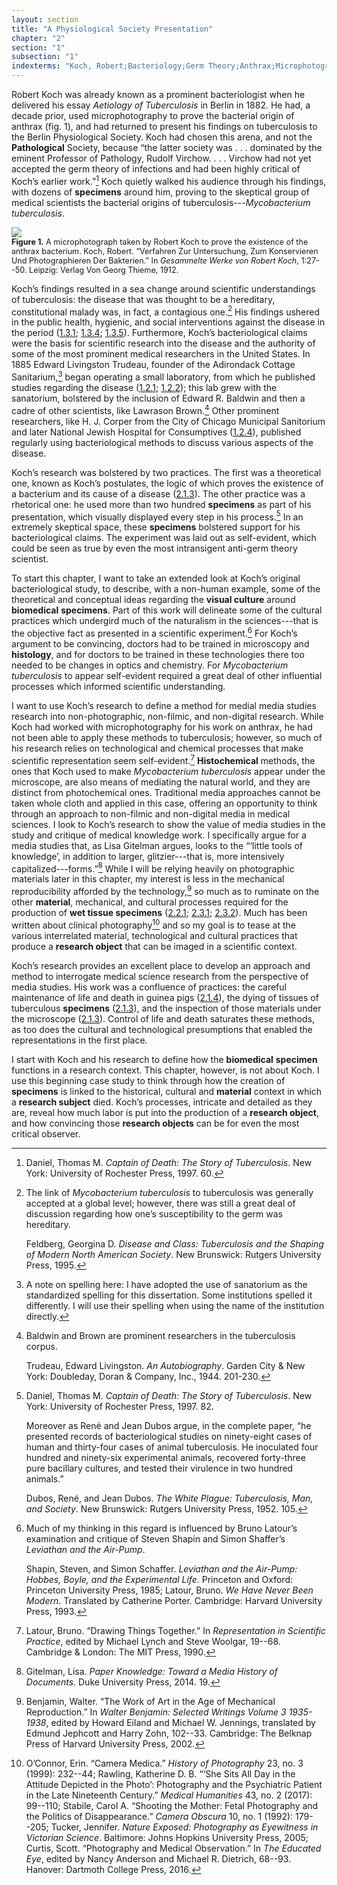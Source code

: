 ```yaml
---
layout: section
title: "A Physiological Society Presentation"
chapter: "2"
section: "1"
subsection: "1"
indexterms: "Koch, Robert;Bacteriology;Germ Theory;Anthrax;Microphotography;Trudeau, Edward Livingston;Baldwin, Edward R.;Brown, Lawrason;Corper, H. J.;City of Chicago Municipal Sanatorium;National Jewish Hospital for Consumptives;Koch, Robert, Postulates"
---
```


Robert Koch was already known as a prominent bacteriologist when he delivered his essay <i>Aetiology of Tuberculosis</i> in Berlin in 1882. He had, a decade prior, used microphotography to prove the bacterial origin of anthrax (fig. 1), and had returned to present his findings on tuberculosis to the Berlin Physiological Society. Koch had chosen this arena, and not the <span data-tooltip aria-haspopup="true" class="has-tip" data-disable-hover="false" tabindex="1" data-title="Pathology refers to the study of aberrant phenomenon in the human body and how it is linked to human illness."><b>Pathological</b></span> Society, because “the latter society was . . . dominated by the eminent Professor of Pathology, Rudolf Virchow. . . . Virchow had not yet accepted the germ theory of infections and had been highly critical of Koch’s earlier work.”[^fn1] Koch quietly walked his audience through his findings, with dozens of <span data-tooltip aria-haspopup="true" class="has-tip" data-disable-hover="false" tabindex="1" data-title="Specimen refers to any naturally occurring phenomenon that has been extracted from its original context and placed within a knowledge framework to understand and describe that phenomenon."><b>specimens</b></span> around him, proving to the skeptical group of medical scientists the bacterial origins of tuberculosis---<i>Mycobacterium tuberculosis</i>. 

<div class="card float-right half-width-image"><img id="KochAnthrax" src="{{ site.baseurl }}/assets/img/KochAnthrax.jpg">

<div class="caption-font" style="font-size:.9em"><b>Figure 1.</b> A microphotograph taken by Robert Koch to prove the existence of the anthrax bacterium. Koch, Robert. “Verfahren Zur Untersuchung, Zum Konservieren Und Photographieren Der Bakterien.” In <i>Gesammelte Werke von Robert Koch</i>, 1:27--50. Leipzig: Verlag Von Georg Thieme, 1912.</div></div>

Koch’s findings resulted in a sea change around scientific understandings of tuberculosis: the disease that was thought to be a hereditary, constitutional malady was, in fact, a contagious one.[^fn2] His findings ushered in the public health, hygienic, and social interventions against the disease in the period (<a href="{{ site.baseurl }}/dissertation/1_3_1">1.3.1</a>; <a href="{{ site.baseurl }}/dissertation/1_3_4">1.3.4</a>; <a href="{{ site.baseurl }}/dissertation/1_3_5">1.3.5</a>). Furthermore, Koch’s bacteriological claims were the basis for scientific research into the disease and the authority of some of the most prominent medical researchers in the United States. In 1885 Edward Livingston Trudeau, founder of the Adirondack Cottage Sanitarium,[^fn3] began operating a small laboratory, from which he published studies regarding the disease (<a href="{{ site.baseurl }}/dissertation/1_2_1">1.2.1</a>; <a href="{{ site.baseurl }}/dissertation/1_2_2">1.2.2</a>); this lab grew with the sanatorium, bolstered by the inclusion of Edward R. Baldwin and then a cadre of other scientists, like Lawrason Brown.[^fn4] Other prominent researchers, like H. J. Corper from the City of Chicago Municipal Sanitorium and later National Jewish Hospital for Consumptives (<a href="{{ site.baseurl }}/dissertation/1_2_4">1.2.4</a>), published regularly using bacteriological methods to discuss various aspects of the disease.

Koch’s research was bolstered by two practices. The first was a theoretical one, known as Koch’s postulates, the logic of which proves the existence of a bacterium and its cause of a disease (<a href="{{ site.baseurl }}/dissertation/2_1_3">2.1.3</a>). The other practice was a rhetorical one: he used more than two hundred <span data-tooltip aria-haspopup="true" class="has-tip" data-disable-hover="false" tabindex="1" data-title="Specimen refers to any naturally occurring phenomenon that has been extracted from its original context and placed within a knowledge framework to understand and describe that phenomenon."><b>specimens</b></span> as part of his presentation, which visually displayed every step in his process.[^fn5] In an extremely skeptical space, these <span data-tooltip aria-haspopup="true" class="has-tip" data-disable-hover="false" tabindex="1" data-title="Specimen refers to any naturally occurring phenomenon that has been extracted from its original context and placed within a knowledge framework to understand and describe that phenomenon."><b>specimens</b></span> bolstered support for his bacteriological claims. The experiment was laid out as self-evident, which could be seen as true by even the most intransigent anti-germ theory scientist.

To start this chapter, I want to take an extended look at Koch’s original bacteriological study, to describe, with a non-human example, some of the theoretical and conceptual ideas regarding the <span data-tooltip aria-haspopup="true" class="has-tip" data-disable-hover="false" tabindex="1" data-title="Specimen refers to any naturally occurring phenomenon that has been extracted from its original context and placed within a knowledge framework to understand and describe that phenomenon."><b>visual culture</b></span> around <span data-tooltip aria-haspopup="true" class="has-tip" data-disable-hover="false" tabindex="1" data-title="Biomedicine is an approach to health that uses scientific approaches to evidence-based medicine, with an emphasis on generalized treatments with surgical and pharmaceutical methods. It combines knowledge from a range of scientific disciplines, like biology, chemistry, physiology, pathology, as part of its evidence-based and causal claims."><b>biomedical</b></span> <span data-tooltip aria-haspopup="true" class="has-tip" data-disable-hover="false" tabindex="1" data-title="Specimen refers to any naturally occurring phenomenon that has been extracted from its original context and placed within a knowledge framework to understand and describe that phenomenon."><b>specimens</b></span>. Part of this work will delineate some of the cultural practices which undergird much of the naturalism in the sciences---that is the objective fact as presented in a scientific experiment.[^fn6] For Koch’s argument to be convincing, doctors had to be trained in microscopy and <span data-tooltip aria-haspopup="true" class="has-tip" data-disable-hover="false" tabindex="1" data-title="Histology refers to the study of bacterial anatomy."><b>histology</b></span>, and for doctors to be trained in these technologies there too needed to be changes in optics and chemistry. For <i>Mycobacterium tuberculosis</i> to appear self-evident required a great deal of other influential processes which informed scientific understanding.

I want to use Koch’s research to define a method for medial media studies research into non-photographic, non-filmic, and non-digital research. While Koch had worked with microphotography for his work on anthrax, he had not been able to apply these methods to tuberculosis; however, so much of his research relies on technological and chemical processes that make scientific representation seem self-evident.[^fn7] <span data-tooltip aria-haspopup="true" class="has-tip" data-disable-hover="false" tabindex="1" data-title="Histochemistry is the study of chemical interactions on bacterial anatomy."><b>Histochemical</b></span> methods, the ones that Koch used to make <i>Mycobacterium tuberculosis</i> appear under the microscope, are also means of mediating the natural world, and they are distinct from photochemical ones. Traditional media approaches cannot be taken whole cloth and applied in this case, offering an opportunity to think through an approach to non-filmic and non-digital media in medical sciences. I look to Koch’s research to show the value of media studies in the study and critique of medical knowledge work. I specifically argue for a media studies that, as Lisa Gitelman argues, looks to the “‘little tools of knowledge’, in addition to larger, glitzier---that is, more intensively capitalized---forms.”[^fn8] While I will be relying heavily on photographic materials later in this chapter, my interest is less in the mechanical reproducibility afforded by the technology,[^fn9] so much as to ruminate on the other <span data-tooltip aria-haspopup="true" class="has-tip" data-disable-hover="false" tabindex="1" data-title="I use this term, 'material', to connect my thinking to new materialism, a philosophical posthuman approach which sees nonhuman agents in the world as having distinct agencies. Material broadly refers to the complex lives of nonhuman-- things and their interactions in the world."><b>material</b></span>, mechanical, and cultural processes required for the production of <span data-tooltip aria-haspopup="true" class="has-tip" data-disable-hover="false" tabindex="1" data-title="Wet specimens refer to living tissues preserved in fluid. Contemporary wet specimens are usually submerged in a formalin mixture, and older specimens from the eighteenth and nineteenth centuries were usually preserved in a spirit like rum or whiskey."><b>wet tissue specimens</b></span> (<a href="{{ site.baseurl }}/dissertation/2_2_1">2.2.1</a>; <a href="{{ site.baseurl }}/dissertation/2_3_1">2.3.1</a>; <a href="{{ site.baseurl }}/dissertation/2_3_2">2.3.2</a>). Much has been written about clinical photography[^fn10] and so my goal is to tease at the various interrelated material, technological and cultural practices that produce a <span data-tooltip aria-haspopup="true" class="has-tip" data-disable-hover="false" tabindex="1" data-title="I use the term research object to refer to materials that have been divorced from the subject of their origin. Object, as I use it, carefully considers how human patients are denied their humanity through transformations that deem them as objects."><b>research object</b></span> that can be imaged in a scientific context.

Koch’s research provides an excellent place to develop an approach and method to interrogate medical science research from the perspective of media studies. His work was a confluence of practices: the careful maintenance of life and death in guinea pigs (<a href="{{ site.baseurl }}/dissertation/2_1_4">2.1.4</a>), the dying of tissues of tuberculous <span data-tooltip aria-haspopup="true" class="has-tip" data-disable-hover="false" tabindex="1" data-title="Specimen refers to any naturally occurring phenomenon that has been extracted from its original context and placed within a knowledge framework to understand and describe that phenomenon."><b>specimens</b></span> (<a href="{{ site.baseurl }}/dissertation/2_1_3">2.1.3</a>), and the inspection of those materials under the microscope (<a href="{{ site.baseurl }}/dissertation/2_1_3">2.1.3</a>). Control of life and death saturates these methods, as too does the cultural and technological presumptions that enabled the representations in the first place. 

I start with Koch and his research to define how the <span data-tooltip aria-haspopup="true" class="has-tip" data-disable-hover="false" tabindex="1" data-title="Biomedicine is an approach to health that uses scientific approaches to evidence-based medicine, with an emphasis on generalized treatments with surgical and pharmaceutical methods. It combines knowledge from a range of scientific disciplines, like biology, chemistry, physiology, pathology, as part of its evidence-based and causal claims."><b>biomedical</b></span> <span data-tooltip aria-haspopup="true" class="has-tip" data-disable-hover="false" tabindex="1" data-title="Specimen refers to any naturally occurring phenomenon that has been extracted from its original context and placed within a knowledge framework to understand and describe that phenomenon."><b>specimen</b></span> functions in a research context. This chapter, however, is not about Koch. I use this beginning case study to think through how the creation of <span data-tooltip aria-haspopup="true" class="has-tip" data-disable-hover="false" tabindex="1" data-title="Specimen refers to any naturally occurring phenomenon that has been extracted from its original context and placed within a knowledge framework to understand and describe that phenomenon."><b>specimens</b></span> is linked to the historical, cultural and <span data-tooltip aria-haspopup="true" class="has-tip" data-disable-hover="false" tabindex="1" data-title="I use this term, 'material', to connect my thinking to new materialism, a philosophical posthuman approach which sees nonhuman agents in the world as having distinct agencies. Material broadly refers to the complex lives of nonhuman-- things and their interactions in the world."><b>material</b></span> context in which a <span data-tooltip aria-haspopup="true" class="has-tip" data-disable-hover="false" tabindex="1" data-title="The term research subject refers to a human person who has been ingested into a research program, and whose identity, personhood, and body have become the focus of a research program. I think of the subject in a Foucauldian sense: The 'subject' is a pun on the monarchal subject, someone who has no agency under the spectacular power of the sovereign. In this case it the subject lacks agency in relation to the researcher studying them."><b>research subject</b></span> died. Koch’s processes, intricate and detailed as they are, reveal how much labor is put into the production of a <span data-tooltip aria-haspopup="true" class="has-tip" data-disable-hover="false" tabindex="1" data-title="I use the term research object to refer to materials that have been divorced from the subject of their origin. Object, as I use it, carefully considers how human patients are denied their humanity through transformations that deem them as objects."><b>research object</b></span>, and how convincing those <span data-tooltip aria-haspopup="true" class="has-tip" data-disable-hover="false" tabindex="1" data-title="I use the term research object to refer to materials that have been divorced from the subject of their origin. Object, as I use it, carefully considers how human patients are denied their humanity through transformations that deem them as objects."><b>research objects</b></span> can be for even the most critical observer. 

<div class="style-divider">
 	<div class="line"></div>
</div>

[^fn1]: Daniel, Thomas M. <i>Captain of Death: The Story of Tuberculosis</i>. New York: University of Rochester Press, 1997. 60.

[^fn2]: The link of <i>Mycobacterium tuberculosis</i> to tuberculosis was generally accepted at a global level; however, there was still a great deal of discussion regarding how one’s susceptibility to the germ was hereditary.
	
	Feldberg, Georgina D. <i>Disease and Class: Tuberculosis and the Shaping of Modern North American Society</i>. New Brunswick: Rutgers University Press, 1995.

[^fn3]: A note on spelling here: I have adopted the use of sanatorium as the standardized spelling for this dissertation. Some institutions spelled it differently. I will use their spelling when using the name of the institution directly.

[^fn4]: Baldwin and Brown are prominent researchers in the tuberculosis corpus.
	
	Trudeau, Edward Livingston. <i>An Autobiography</i>. Garden City & New York: Doubleday, Doran & Company, Inc., 1944. 201-230.

[^fn5]: Daniel, Thomas M. <i>Captain of Death: The Story of Tuberculosis</i>. New York: University of Rochester Press, 1997. 82.
	
	Moreover as René and Jean Dubos argue, in the complete paper, “he presented records of bacteriological studies on ninety-eight cases of human and thirty-four cases of animal tuberculosis. He inoculated four hundred and ninety-six experimental animals, recovered forty-three pure bacillary cultures, and tested their virulence in two hundred animals.”⁠ 
	
	Dubos, René, and Jean Dubos. <i>The White Plague: Tuberculosis, Man, and Society</i>. New Brunswick: Rutgers University Press, 1952. 105.

[^fn6]: Much of my thinking in this regard is influenced by Bruno Latour’s examination and critique of Steven Shapin and Simon Shaffer’s <i>Leviathan and the Air-Pump</i>.
	
	Shapin, Steven, and Simon Schaffer. <i>Leviathan and the Air-Pump: Hobbes, Boyle, and the Experimental Life</i>. Princeton and Oxford: Princeton University Press, 1985; Latour, Bruno. <i>We Have Never Been Modern</i>. Translated by Catherine Porter. Cambridge: Harvard University Press, 1993.

[^fn7]: Latour, Bruno. “Drawing Things Together.” In <i>Representation in Scientific Practice</i>, edited by Michael Lynch and Steve Woolgar, 19--68. Cambridge & London: The MIT Press, 1990.

[^fn8]: Gitelman, Lisa. <i>Paper Knowledge: Toward a Media History of Documents</i>. Duke University Press, 2014. 19.

[^fn9]: Benjamin, Walter. “The Work of Art in the Age of Mechanical Reproduction.” In <i>Walter Benjamin: Selected Writings Volume 3 1935-1938</i>, edited by Howard Eiland and Michael W. Jennings, translated by Edmund Jephcott and Harry Zohn, 102--33. Cambridge: The Belknap Press of Harvard University Press, 2002.

[^fn10]: O’Connor, Erin. “Camera Medica.” <i>History of Photography</i> 23, no. 3 (1999): 232--44; Rawling, Katherine D. B. “‘She Sits All Day in the Attitude Depicted in the Photo’: Photography and the Psychiatric Patient in the Late Nineteenth Century.” <i>Medical Humanities</i> 43, no. 2 (2017): 99--110; Stabile, Carol A. “Shooting the Mother: Fetal Photography and the Politics of Disappearance.” <i>Camera Obscura</i> 10, no. 1 (1992): 179--205; Tucker, Jennifer. <i>Nature Exposed: Photography as Eyewitness in Victorian Science</i>. Baltimore: Johns Hopkins University Press, 2005; Curtis, Scott. “Photography and Medical Observation.” In <i>The Educated Eye</i>, edited by Nancy Anderson and Michael R. Dietrich, 68--93. Hanover: Dartmoth College Press, 2016.